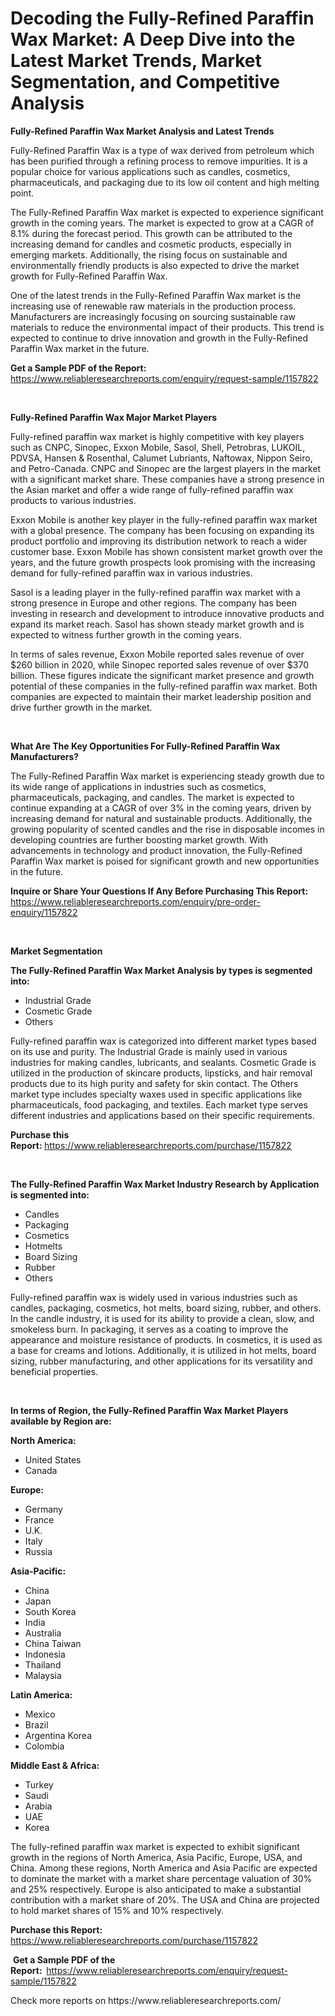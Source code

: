 <p><h1>Decoding the Fully-Refined Paraffin Wax Market: A Deep Dive into the Latest Market Trends, Market Segmentation, and Competitive Analysis</h1></p><p><strong>Fully-Refined Paraffin Wax Market Analysis and Latest Trends</strong></p>
<p><p>Fully-Refined Paraffin Wax is a type of wax derived from petroleum which has been purified through a refining process to remove impurities. It is a popular choice for various applications such as candles, cosmetics, pharmaceuticals, and packaging due to its low oil content and high melting point.</p><p>The Fully-Refined Paraffin Wax market is expected to experience significant growth in the coming years. The market is expected to grow at a CAGR of 8.1% during the forecast period. This growth can be attributed to the increasing demand for candles and cosmetic products, especially in emerging markets. Additionally, the rising focus on sustainable and environmentally friendly products is also expected to drive the market growth for Fully-Refined Paraffin Wax.</p><p>One of the latest trends in the Fully-Refined Paraffin Wax market is the increasing use of renewable raw materials in the production process. Manufacturers are increasingly focusing on sourcing sustainable raw materials to reduce the environmental impact of their products. This trend is expected to continue to drive innovation and growth in the Fully-Refined Paraffin Wax market in the future.</p></p>
<p><strong>Get a Sample PDF of the Report:&nbsp;</strong> <a href="https://www.reliableresearchreports.com/enquiry/request-sample/1157822">https://www.reliableresearchreports.com/enquiry/request-sample/1157822</a></p>
<p>&nbsp;</p>
<p><strong>Fully-Refined Paraffin Wax Major Market Players</strong></p>
<p><p>Fully-refined paraffin wax market is highly competitive with key players such as CNPC, Sinopec, Exxon Mobile, Sasol, Shell, Petrobras, LUKOIL, PDVSA, Hansen & Rosenthal, Calumet Lubriants, Naftowax, Nippon Seiro, and Petro-Canada. CNPC and Sinopec are the largest players in the market with a significant market share. These companies have a strong presence in the Asian market and offer a wide range of fully-refined paraffin wax products to various industries.</p><p>Exxon Mobile is another key player in the fully-refined paraffin wax market with a global presence. The company has been focusing on expanding its product portfolio and improving its distribution network to reach a wider customer base. Exxon Mobile has shown consistent market growth over the years, and the future growth prospects look promising with the increasing demand for fully-refined paraffin wax in various industries.</p><p>Sasol is a leading player in the fully-refined paraffin wax market with a strong presence in Europe and other regions. The company has been investing in research and development to introduce innovative products and expand its market reach. Sasol has shown steady market growth and is expected to witness further growth in the coming years.</p><p>In terms of sales revenue, Exxon Mobile reported sales revenue of over $260 billion in 2020, while Sinopec reported sales revenue of over $370 billion. These figures indicate the significant market presence and growth potential of these companies in the fully-refined paraffin wax market. Both companies are expected to maintain their market leadership position and drive further growth in the market.</p></p>
<p>&nbsp;</p>
<p><strong>What Are The Key Opportunities For Fully-Refined Paraffin Wax Manufacturers?</strong></p>
<p><p>The Fully-Refined Paraffin Wax market is experiencing steady growth due to its wide range of applications in industries such as cosmetics, pharmaceuticals, packaging, and candles. The market is expected to continue expanding at a CAGR of over 3% in the coming years, driven by increasing demand for natural and sustainable products. Additionally, the growing popularity of scented candles and the rise in disposable incomes in developing countries are further boosting market growth. With advancements in technology and product innovation, the Fully-Refined Paraffin Wax market is poised for significant growth and new opportunities in the future.</p></p>
<p><strong>Inquire or Share Your Questions If Any Before Purchasing This Report:</strong> <a href="https://www.reliableresearchreports.com/enquiry/pre-order-enquiry/1157822">https://www.reliableresearchreports.com/enquiry/pre-order-enquiry/1157822</a></p>
<p>&nbsp;</p>
<p><strong>Market Segmentation</strong></p>
<p><strong>The Fully-Refined Paraffin Wax Market Analysis by types is segmented into:</strong></p>
<p><ul><li>Industrial Grade</li><li>Cosmetic Grade</li><li>Others</li></ul></p>
<p><p>Fully-refined paraffin wax is categorized into different market types based on its use and purity. The Industrial Grade is mainly used in various industries for making candles, lubricants, and sealants. Cosmetic Grade is utilized in the production of skincare products, lipsticks, and hair removal products due to its high purity and safety for skin contact. The Others market type includes specialty waxes used in specific applications like pharmaceuticals, food packaging, and textiles. Each market type serves different industries and applications based on their specific requirements.</p></p>
<p><strong>Purchase this Report:&nbsp;</strong><a href="https://www.reliableresearchreports.com/purchase/1157822">https://www.reliableresearchreports.com/purchase/1157822</a></p>
<p>&nbsp;</p>
<p><strong>The Fully-Refined Paraffin Wax Market Industry Research by Application is segmented into:</strong></p>
<p><ul><li>Candles</li><li>Packaging</li><li>Cosmetics</li><li>Hotmelts</li><li>Board Sizing</li><li>Rubber</li><li>Others</li></ul></p>
<p><p>Fully-refined paraffin wax is widely used in various industries such as candles, packaging, cosmetics, hot melts, board sizing, rubber, and others. In the candle industry, it is used for its ability to provide a clean, slow, and smokeless burn. In packaging, it serves as a coating to improve the appearance and moisture resistance of products. In cosmetics, it is used as a base for creams and lotions. Additionally, it is utilized in hot melts, board sizing, rubber manufacturing, and other applications for its versatility and beneficial properties.</p></p>
<p>&nbsp;</p>
<p><strong>In terms of Region, the Fully-Refined Paraffin Wax Market Players available by Region are:</strong></p>
<p>
    <p> <strong> North America: </strong>
        <ul>
            <li>United States</li>
            <li>Canada</li>
        </ul>
        </p> 
    <p> <strong> Europe: </strong>
        <ul>
            <li>Germany</li>
            <li>France</li>
            <li>U.K.</li>
            <li>Italy</li>
            <li>Russia</li>
        </ul>
        </p> 
    <p> <strong> Asia-Pacific: </strong>
        <ul>
            <li>China</li>
            <li>Japan</li>
            <li>South Korea</li>
            <li>India</li>
            <li>Australia</li>
            <li>China Taiwan</li>
            <li>Indonesia</li>
            <li>Thailand</li>
            <li>Malaysia</li>
        </ul>
        </p> 
    <p> <strong> Latin America: </strong>
        <ul>
            <li>Mexico</li>
            <li>Brazil</li>
            <li>Argentina Korea</li>
            <li>Colombia</li>
        </ul>
        </p> 
    <p> <strong> Middle East & Africa: </strong>
        <ul>
            <li>Turkey</li>
            <li>Saudi</li>
            <li>Arabia</li>
            <li>UAE</li>
            <li>Korea</li>
        </ul>
    </p>
    </p>
<p><p>The fully-refined paraffin wax market is expected to exhibit significant growth in the regions of North America, Asia Pacific, Europe, USA, and China. Among these regions, North America and Asia Pacific are expected to dominate the market with a market share percentage valuation of 30% and 25% respectively. Europe is also anticipated to make a substantial contribution with a market share of 20%. The USA and China are projected to hold market shares of 15% and 10% respectively.</p></p>
<p><strong>Purchase this Report: </strong><a href="https://www.reliableresearchreports.com/purchase/1157822">https://www.reliableresearchreports.com/purchase/1157822</a></p>
<p>&nbsp;<strong>Get a Sample PDF of the Report:&nbsp;&nbsp;</strong><a href="https://www.reliableresearchreports.com/enquiry/request-sample/1157822">https://www.reliableresearchreports.com/enquiry/request-sample/1157822</a></p>
<p><strong></strong></p>
<p>Check more reports on https://www.reliableresearchreports.com/</p>